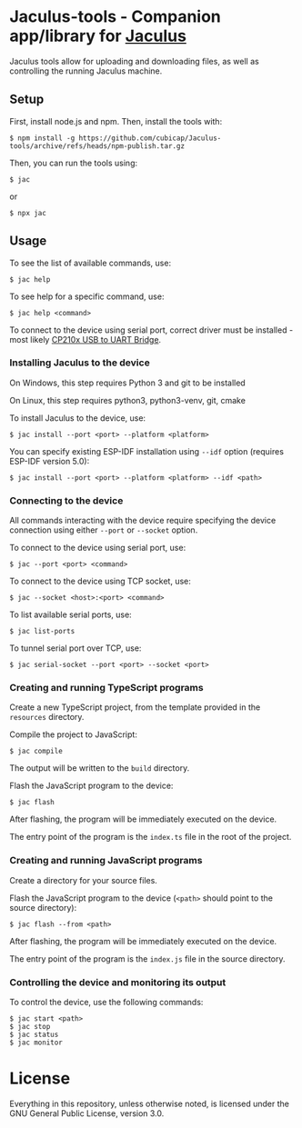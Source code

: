 # Jaculus-tools - Companion app/library for [Jaculus](https://github.com/cubicap/Jaculus)

Jaculus tools allow for uploading and downloading files, as well as controlling the
running Jaculus machine.

## Setup

First, install node.js and npm. Then, install the tools with:

    $ npm install -g https://github.com/cubicap/Jaculus-tools/archive/refs/heads/npm-publish.tar.gz

Then, you can run the tools using:

    $ jac

or

    $ npx jac

## Usage

To see the list of available commands, use:

    $ jac help

To see help for a specific command, use:

    $ jac help <command>

To connect to the device using serial port, correct driver must be installed - most likely [CP210x USB to UART Bridge](https://www.silabs.com/developers/usb-to-uart-bridge-vcp-drivers).

### Installing Jaculus to the device

On Windows, this step requires Python 3 and git to be installed

On Linux, this step requires python3, python3-venv, git, cmake

To install Jaculus to the device, use:

    $ jac install --port <port> --platform <platform>

You can specify existing ESP-IDF installation using `--idf` option (requires ESP-IDF version 5.0):

    $ jac install --port <port> --platform <platform> --idf <path>

### Connecting to the device

All commands interacting with the device require specifying the device connection using either `--port` or `--socket` option.

To connect to the device using serial port, use:

    $ jac --port <port> <command>

To connect to the device using TCP socket, use:

    $ jac --socket <host>:<port> <command>

To list available serial ports, use:

    $ jac list-ports

To tunnel serial port over TCP, use:

    $ jac serial-socket --port <port> --socket <port>

### Creating and running TypeScript programs

Create a new TypeScript project, from the template provided in the `resources` directory.

Compile the project to JavaScript:

    $ jac compile

The output will be written to the `build` directory.

Flash the JavaScript program to the device:

    $ jac flash

After flashing, the program will be immediately executed on the device.

The entry point of the program is the `index.ts` file in the root of the project.

### Creating and running JavaScript programs

Create a directory for your source files.

Flash the JavaScript program to the device (`<path>` should point to the source directory):

    $ jac flash --from <path>

After flashing, the program will be immediately executed on the device.

The entry point of the program is the `index.js` file in the source directory.

### Controlling the device and monitoring its output

To control the device, use the following commands:

    $ jac start <path>
    $ jac stop
    $ jac status
    $ jac monitor

# License

Everything in this repository, unless otherwise noted, is licensed under the
GNU General Public License, version 3.0.
